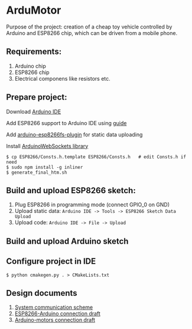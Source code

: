 # ArduMotor
Purpose of the project: creation of a cheap toy vehicle controlled by Arduino and ESP8266 chip,
which can be driven from a mobile phone.

## Requirements:
1. Arduino chip
2. ESP8266 chip
3. Electrical componens like resistors etc.

## Prepare project:
Download [Arduino IDE](https://www.arduino.cc/en/Main/Software)

Add ESP8266 support to Arduino IDE using [guide](https://github.com/esp8266/Arduino#installing-with-boards-manager)

Add [arduino-esp8266fs-plugin](https://github.com/esp8266/arduino-esp8266fs-plugin) for static data uploading

Install [ArduinoWebSockets library](https://github.com/Links2004/arduinoWebSockets.git)
```
$ cp ESP8266/Consts.h.template ESP8266/Consts.h   # edit Consts.h if need
$ sudo npm install -g inliner
$ generate_final_htm.sh
```

## Build and upload ESP8266 sketch:
1. Plug ESP8266 in programming mode (connect GPIO_0 on GND)
2. Upload static data: `Arduino IDE -> Tools -> ESP8266 Sketch Data Upload`
3. Upload code: `Arduino IDE -> File -> Upload`

## Build and upload Arduino sketch

## Configure project in IDE
```
$ python cmakegen.py . > CMakeLists.txt
```

## Design documents
1. [System communication scheme](https://docs.google.com/drawings/d/1WH1TgprjyF7VVq3dk5nvMNvsJ5YJpwrI-7L2EGXhmCc)
2. [ESP8266-Arduino connection draft](https://circuits.io/circuits/2490797-esp8266-with-arduino)
3. [Arduino-motors connection draft](https://circuits.io/circuits/1604556-motor-control-with-arduino-and-74hc595-l293d)

